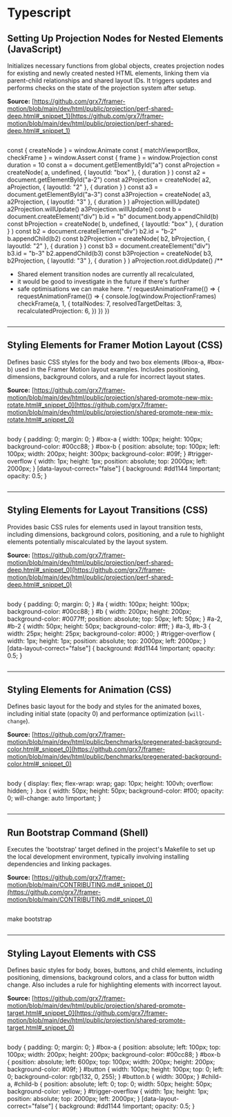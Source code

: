 # Typescript

## Setting Up Projection Nodes for Nested Elements (JavaScript)

Initializes necessary functions from global objects, creates projection nodes for existing and newly created nested HTML elements, linking them via parent-child relationships and shared layout IDs. It triggers updates and performs checks on the state of the projection system after setup.

**Source:** [https://github.com/grx7/framer-motion/blob/main/dev/html/public/projection/perf-shared-deep.html#_snippet_1](https://github.com/grx7/framer-motion/blob/main/dev/html/public/projection/perf-shared-deep.html#_snippet_1)

```JavaScript

```
const { createNode } = window.Animate
const { matchViewportBox, checkFrame } = window.Assert
const { frame } = window.Projection
const duration = 10
const a = document.getElementById("a")
const aProjection = createNode( a, undefined, { layoutId: "box" }, { duration } )
const a2 = document.getElementById("a-2")
const a2Projection = createNode( a2, aProjection, { layoutId: "2" }, { duration } )
const a3 = document.getElementById("a-3")
const a3Projection = createNode( a3, a2Projection, { layoutId: "3" }, { duration } )
aProjection.willUpdate()
a2Projection.willUpdate()
a3Projection.willUpdate()
const b = document.createElement("div")
b.id = "b"
document.body.appendChild(b)
const bProjection = createNode( b, undefined, { layoutId: "box" }, { duration } )
const b2 = document.createElement("div")
b2.id = "b-2"
b.appendChild(b2)
const b2Projection = createNode( b2, bProjection, { layoutId: "2" }, { duration } )
const b3 = document.createElement("div")
b3.id = "b-3"
b2.appendChild(b3)
const b3Projection = createNode( b3, b2Projection, { layoutId: "3" }, { duration } )
aProjection.root.didUpdate()
/**
* Shared element transition nodes are currently all recalculated,
* it would be good to investigate in the future if there's further
* safe optimisations we can make here.
*/
requestAnimationFrame(() => {
requestAnimationFrame(() => {
console.log(window.ProjectionFrames)
checkFrame(a, 1, { totalNodes: 7, resolvedTargetDeltas: 3, recalculatedProjection: 6, })
})
})
```

```

---

## Styling Elements for Framer Motion Layout (CSS)

Defines basic CSS styles for the body and two box elements (#box-a, #box-b) used in the Framer Motion layout examples. Includes positioning, dimensions, background colors, and a rule for incorrect layout states.

**Source:** [https://github.com/grx7/framer-motion/blob/main/dev/html/public/projection/shared-promote-new-mix-rotate.html#_snippet_0](https://github.com/grx7/framer-motion/blob/main/dev/html/public/projection/shared-promote-new-mix-rotate.html#_snippet_0)

```css

```
body { padding: 0; margin: 0; } #box-a { width: 100px; height: 100px; background-color: #00cc88; } #box-b { position: absolute; top: 100px; left: 100px; width: 200px; height: 300px; background-color: #09f; } #trigger-overflow { width: 1px; height: 1px; position: absolute; top: 2000px; left: 2000px; } \[data-layout-correct="false"\] { background: #dd1144 !important; opacity: 0.5; }
```

```

---

## Styling Elements for Layout Transitions (CSS)

Provides basic CSS rules for elements used in layout transition tests, including dimensions, background colors, positioning, and a rule to highlight elements potentially miscalculated by the layout system.

**Source:** [https://github.com/grx7/framer-motion/blob/main/dev/html/public/projection/perf-shared-deep.html#_snippet_0](https://github.com/grx7/framer-motion/blob/main/dev/html/public/projection/perf-shared-deep.html#_snippet_0)

```CSS

```
body { padding: 0; margin: 0; } #a { width: 100px; height: 100px; background-color: #00cc88; } #b { width: 200px; height: 200px; background-color: #0077ff; position: absolute; top: 50px; left: 50px; } #a-2, #b-2 { width: 50px; height: 50px; background-color: #fff; } #a-3, #b-3 { width: 25px; height: 25px; background-color: #000; } #trigger-overflow { width: 1px; height: 1px; position: absolute; top: 2000px; left: 2000px; } \[data-layout-correct="false"\] { background: #dd1144 !important; opacity: 0.5; }
```

```

---

## Styling Elements for Animation (CSS)

Defines basic layout for the body and styles for the animated boxes, including initial state (opacity 0) and performance optimization (`will-change`).

**Source:** [https://github.com/grx7/framer-motion/blob/main/dev/html/public/benchmarks/pregenerated-background-color.html#_snippet_0](https://github.com/grx7/framer-motion/blob/main/dev/html/public/benchmarks/pregenerated-background-color.html#_snippet_0)

```css

```
body { display: flex; flex-wrap: wrap; gap: 10px; height: 100vh; overflow: hidden; }
.box { width: 50px; height: 50px; background-color: #f00; opacity: 0; will-change: auto !important; }
```

```

---

## Run Bootstrap Command (Shell)

Executes the 'bootstrap' target defined in the project's Makefile to set up the local development environment, typically involving installing dependencies and linking packages.

**Source:** [https://github.com/grx7/framer-motion/blob/main/CONTRIBUTING.md#_snippet_0](https://github.com/grx7/framer-motion/blob/main/CONTRIBUTING.md#_snippet_0)

```Shell

```
make bootstrap
```

```

---

## Styling Layout Elements with CSS

Defines basic styles for body, boxes, buttons, and child elements, including positioning, dimensions, background colors, and a class for button width change. Also includes a rule for highlighting elements with incorrect layout.

**Source:** [https://github.com/grx7/framer-motion/blob/main/dev/html/public/projection/shared-promote-target.html#_snippet_0](https://github.com/grx7/framer-motion/blob/main/dev/html/public/projection/shared-promote-target.html#_snippet_0)

```css

```
body { padding: 0; margin: 0; } #box-a { position: absolute; left: 100px; top: 100px; width: 200px; height: 200px; background-color: #00cc88; } #box-b { position: absolute; left: 600px; top: 100px; width: 200px; height: 200px; background-color: #09f; } #button { width: 100px; height: 100px; top: 0; left: 0; background-color: rgb(132, 0, 255); } #button.b { width: 300px; } #child-a, #child-b { position: absolute; left: 0; top: 0; width: 50px; height: 50px; background-color: yellow; } #trigger-overflow { width: 1px; height: 1px; position: absolute; top: 2000px; left: 2000px; } \[data-layout-correct="false"\] { background: #dd1144 !important; opacity: 0.5; }
```

```